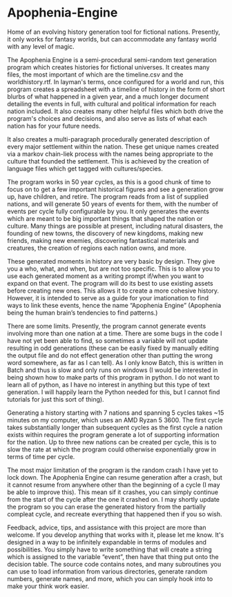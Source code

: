 # Apophenia-Engine
Home of an evolving history generation tool for fictional nations. Presently, it only works for fantasy worlds, but can accommodate any fantasy world with any level of magic.

The Apophenia Engine is a semi-procedural semi-random text generation program which creates histories for fictional universes. It creates many files, the most important of which are the timeline.csv and the worldhistory.rtf. In layman's terms, once configured for a world and run, this program creates a spreadsheet with a timeline of history in the form of short blurbs of what happened in a given year, and a much longer document detailing the events in full, with cultural and political information for reach nation included. It also creates many other helpful files which both drive the program's choices and decisions, and also serve as lists of what each nation has for your future needs.

It also creates a multi-paragraph procedurally generated description of every major settlement within the nation. These get unique names created via a markov chain-liek process with the names being appropriate to the culture that founded the settlement. This is achieved by the creation of language files which get tagged with cultures/species.

The program works in 50 year cycles, as this is a good chunk of time to focus on to get a few important historical figures and see a generation grow up, have children, and retire. The program reads from a list of supplied nations, and will generate 50 years of events for them, with the number of events per cycle fully configurable by you. It only generates the events which are meant to be big important things that shaped the nation or culture. Many things are possible at present, including natural disasters, the founding of new towns, the discovery of new kingdoms, making new friends, making new enemies, discovering fantastical materials and creatures, the creation of regions each nation owns, and more.

These generated moments in history are very basic by design. They give you a who, what, and when, but are not too specific. This is to allow you to use each generated moment as a writing prompt if/when you want to expand on that event. The program will do its best to use existing assets before creating new ones. This allows it to create a more cohesive history. However, it is intended to serve as a guide for your imationation to find ways to link these events, hence the name “Apophenia Engine” (Apophenia being the human brain’s tendencies to find patterns.)

There are some limits. Presently, the program cannot generate events involving more than one nation at a time. There are some bugs in the code I have not yet been able to find, so sometimes a variable will not update resulting in odd generations (these can be easily fixed by manually editing the output file and do not effect generation other than putting the wrong word somewhere, as far as I can tell). As I only know Batch, this is written in Batch and thus is slow and only runs on windows (I would be interested in being shown how to make parts of this program in python. I do not want to learn all of python, as I have no interest in anything but this type of text generation. I will happily learn the Python needed for this, but I cannot find tutorials for just this sort of thing).

Generating a history starting with 7 nations and spanning 5 cycles takes ~15 minutes on my computer, which uses an AMD Ryzan 5 3600. The first cycle takes substantially longer than subsequent cycles as the first cycle a nation exists within requires the program generate a lot of supporting information for the nation. Up to three new nations can be created per cycle, this is to slow the rate at which the program could otherwise exponentially grow in terms of time per cycle.

The most major limitation of the program is the random crash I have yet to lock down. The Apophenia Engine can resume generation after a crash, but it cannot resume from anywhere other than the beginning of a cycle (I may be able to improve this). This mean sif it crashes, you can simply continue from the start of the cycle after the one it crashed on. I may shortly update the program so you can erase the generated history from the partially compleat cycle, and recreate everything that happened then if you so wish.

Feedback, advice, tips, and assistance with this project are more than welcome. If you develop anything that works with it, please let me know. It's designed in a way to be infinitely expandable in terms of modules and possibilities. You simply have to write something that will create a string which is assigned to the variable “event”, then have that thing put onto the decision table. The source code contains notes, and many subroutines you can use to load information from various directories, generate random numbers, generate names, and more, which you can simply hook into to make your think work easier.
